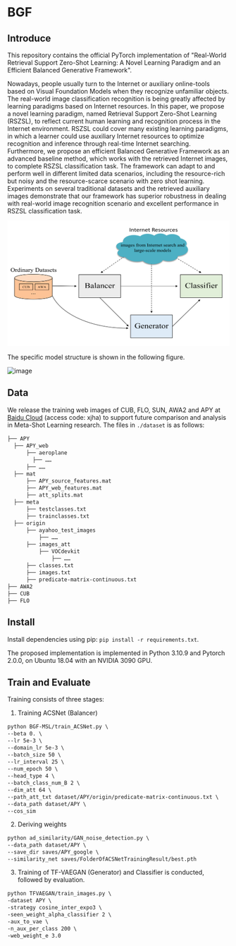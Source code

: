 # BGF

## Introduce

This repository contains the official PyTorch implementation of "Real-World Retrieval Support Zero-Shot Learning: A Novel Learning Paradigm and an Efficient Balanced Generative Framework".

Nowadays, people usually turn to the Internet or auxiliary online-tools based on Visual Foundation Models when they recognize unfamiliar objects. The real-world image classification recognition is being greatly affected by learning paradigms based on Internet resources. In this paper, we propose a novel learning paradigm, named Retrieval Support Zero-Shot Learning (RSZSL), to reflect current human learning and recognition process in the Internet environment. RSZSL could cover many existing learning paradigms, in which a learner could use auxiliary Internet resources to optimize recognition and inference through real-time Internet searching. Furthermore, we propose an efficient Balanced Generative Framework as an advanced baseline method, which works with the retrieved Internet images, to complete RSZSL classification task. The framework can adapt to and perform well in different limited data scenarios, including the resource-rich but noisy and the resource-scarce scenario with zero shot learning. Experiments on several traditional datasets and the retrieved auxiliary images demonstrate that our framework has superior robustness in dealing with real-world image recognition scenario and excellent performance in RSZSL classification task. 

![img.png](assets/framework.png)

The specific model structure is shown in the following figure.

<img width="1654" alt="image" src="https://github.com/anonymousNeurIPS2024/BGF/assets/132399674/2738dd41-2050-4e8f-97aa-c65ca76fef4d">

## Data

We release the training web images of CUB, FLO, SUN, AWA2 and APY at [Baidu Cloud](https://pan.baidu.com/s/1TXXqBjp3COd-d6X_7iBSxg) (access code: xjha) to support future comparison and analysis in Meta-Shot Learning research. The files in `./dataset` is as follows:

```angular2html
├── APY
  ├── APY_web
      ├── aeroplane
        ├── ……
      ├── ……
  ├── mat
      ├── APY_source_features.mat
      ├── APY_web_features.mat
      ├── att_splits.mat
  ├── meta
      ├── testclasses.txt
      ├── trainclasses.txt
  ├── origin
      ├── ayahoo_test_images
          ├── ……
      ├── images_att
          ├── VOCdevkit
              ├── ……
      ├── classes.txt
      ├── images.txt
      ├── predicate-matrix-continuous.txt
├── AWA2
├── CUB
├── FLO
```

## Install

Install dependencies using pip: `pip install -r requirements.txt`.

The proposed implementation is implemented in Python 3.10.9 and Pytorch 2.0.0, on Ubuntu 18.04 with an NVIDIA 3090 GPU.

## Train and Evaluate

Training consists of three stages:

1. Training ACSNet (Balancer)
```angular2html
python BGF-MSL/train_ACSNet.py \
--beta 0. \
--lr 5e-3 \
--domain_lr 5e-3 \
--batch_size 50 \
--lr_interval 25 \
--num_epoch 50 \
--head_type 4 \
--batch_class_num_B 2 \
--dim_att 64 \
--path_att_txt dataset/APY/origin/predicate-matrix-continuous.txt \
--data_path dataset/APY \
--cos_sim
```
2. Deriving weights
```angular2html
python ad_similarity/GAN_noise_detection.py \
--data_path dataset/APY \
--save_dir saves/APY_google \
--similarity_net saves/FolderOfACSNetTrainingResult/best.pth
```
3. Training of TF-VAEGAN (Generator) and Classifier is conducted, followed by evaluation.
```angular2html
python TFVAEGAN/train_images.py \
-dataset APY \
-strategy cosine_inter_expo3 \
-seen_weight_alpha_classifier 2 \
-aux_to_vae \
-n_aux_per_class 200 \
-web_weight_e 3.0
```
